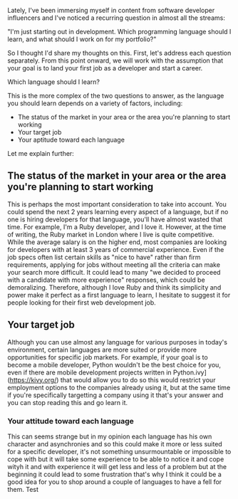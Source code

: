 Lately, I've been immersing myself in content from software developer influencers and I've noticed a recurring question in almost all the streams:

"I'm just starting out in development. Which programming language should I learn, and what should I work on for my portfolio?"

So I thought I'd share my thoughts on this. First, let's address each question separately. From this point onward, we will work with the assumption that your goal is to land your first job as a developer and start a career.

Which language should I learn?

This is the more complex of the two questions to answer, as the language you should learn depends on a variety of factors, including:

- The status of the market in your area or the area you're planning to start working
- Your target job
- Your aptitude toward each language

Let me explain further:

## The status of the market in your area or the area you're planning to start working

This is perhaps the most important consideration to take into account. You could spend the next 2 years learning every aspect of a language, but if no one is hiring developers for that language, you'll have almost wasted that time. For example, I'm a Ruby developer, and I love it. However, at the time of writing, the Ruby market in London where I live is quite competitive. While the average salary is on the higher end, most companies are looking for developers with at least 3 years of commercial experience. Even if the job specs often list certain skills as "nice to have" rather than firm requirements, applying for jobs without meeting all the criteria can make your search more difficult. It could lead to many "we decided to proceed with a candidate with more experience" responses, which could be demoralizing. Therefore, although I love Ruby and think its simplicity and power make it perfect as a first language to learn, I hesitate to suggest it for people looking for their first web development job.


## Your target job

Although you can use almost any language for various purposes in today's environment, certain languages are more suited or provide more opportunities for specific job markets. For example, if your goal is to become a mobile developer, Python wouldn't be the best choice for you, even if there are mobile development projects written in Python.ivy](https://kivy.org/) that would allow you to do so this would restrict your employment options to the companies already using it, but at the same time if you're specifically targetting a company using it that's your answer and you can stop reading this and go learn it.

### Your attitude toward each language

This can seems strange but in my opinion each language has his own character and asynchronies and so this could make it more or less suited for a specific developer, it's not something unsurmountable or impossible to cope with but it will take some experience to be able to notice it and cope wityh it and with experience it  will get less and less of a problem but at the beginning it could lead to some frustration that's why I think it could be a good idea for you to shop around a couple of languages to have a fell for them.
Test 